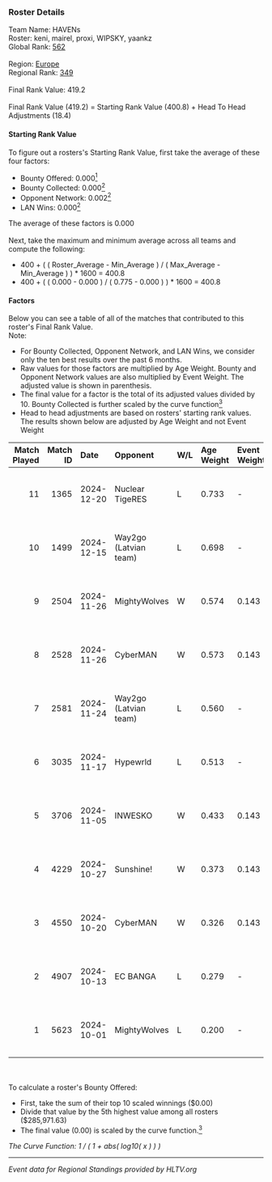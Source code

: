 ### Roster Details<br />
Team Name: HAVENs<br />
Roster: keni, mairel, proxi, WIPSKY, yaankz<br />
Global Rank: [562](../../standings_global_2025_02_28.md)<br />
<br />
Region: [Europe]( ../../standings_europe_2025_02_28.md)<br />
Regional Rank: [349]( ../../standings_europe_2025_02_28.md)<br />
<br />
Final Rank Value:  419.2<br />
<br />
Final Rank Value (419.2) = Starting Rank Value (400.8) + Head To Head Adjustments (18.4)<br />

#### Starting Rank Value<br />
To figure out a rosters's Starting Rank Value, first take the average of these four factors:<br />
- Bounty Offered: 0.000[<sup>1</sup>](#table2)
- Bounty Collected: 0.000[<sup>2</sup>](#table1)
- Opponent Network: 0.002[<sup>2</sup>](#table1)
- LAN Wins: 0.000[<sup>2</sup>](#table1)

The average of these factors is 0.000<br />
<br />
Next, take the maximum and minimum average across all teams and compute the following:<br />
- 400 + ( ( Roster_Average - Min_Average ) / ( Max_Average - Min_Average ) ) * 1600 = 400.8
- 400 + ( ( 0.000 - 0.000 ) / ( 0.775 - 0.000 ) ) * 1600 = 400.8


#### Factors<br />
Below you can see a table of all of the matches that contributed to this roster's Final Rank Value.<br />
Note:<br />

- For Bounty Collected, Opponent Network, and LAN Wins, we consider only the ten best results over the past 6 months.
- Raw values for those factors are multiplied by Age Weight. Bounty and Opponent Network values are also multiplied by Event Weight. The adjusted value is shown in parenthesis.
- The final value for a factor is the total of its adjusted values divided by 10. Bounty Collected is further scaled by the curve function[<sup>3</sup>](#curveFunction)
- Head to head adjustments are based on rosters' starting rank values. The results shown below are adjusted by Age Weight and not Event Weight
<span id="table1"></span><br />


| Match Played | Match ID | Date       | Opponent              | W/L | Age Weight | Event Weight | Bounty Collected | Opponent Network | LAN Wins  | H2H Adj. | Roster                                 |
| -: | -: | :- | :- | :- | :- | :- | :- | :- | :- | -: | :- |
|           11 |     1365 | 2024-12-20 | Nuclear TigeRES       | L   | 0.733      | -            | -                | -                | -         |    -2.47 | keni, mairel, proxi, WIPSKY, yaankz    |
|           10 |     1499 | 2024-12-15 | Way2go (Latvian team) | L   | 0.698      | -            | -                | -                | -         |    -5.48 | mairel, proxi, v1trage, WIPSKY, yaankz |
|            9 |     2504 | 2024-11-26 | MightyWolves          | W   | 0.574      | 0.143        | 0.000 (0.000)    | 0.044 (0.004)    | 0 (0.000) |     8.44 | mairel, proxi, v1trage, WIPSKY, yaankz |
|            8 |     2528 | 2024-11-26 | CyberMAN              | W   | 0.573      | 0.143        | 0.000 (0.000)    | 0.063 (0.005)    | 0 (0.000) |    10.79 | mairel, proxi, v1trage, WIPSKY, yaankz |
|            7 |     2581 | 2024-11-24 | Way2go (Latvian team) | L   | 0.560      | -            | -                | -                | -         |    -4.22 | mairel, proxi, v1trage, WIPSKY, yaankz |
|            6 |     3035 | 2024-11-17 | Hypewrld              | L   | 0.513      | -            | -                | -                | -         |    -3.17 | mairel, proxi, v1trage, WIPSKY, yaankz |
|            5 |     3706 | 2024-11-05 | INWESKO               | W   | 0.433      | 0.143        | 0.000 (0.000)    | 0.061 (0.004)    | 0 (0.000) |     8.40 | mairel, proxi, v1trage, WIPSKY, yaankz |
|            4 |     4229 | 2024-10-27 | Sunshine!             | W   | 0.373      | 0.143        | 0.000 (0.000)    | 0.000 (0.000)    | 0 (0.000) |     5.66 | mairel, proxi, v1trage, WIPSKY, yaankz |
|            3 |     4550 | 2024-10-20 | CyberMAN              | W   | 0.326      | 0.143        | 0.000 (0.000)    | 0.063 (0.003)    | 0 (0.000) |     6.37 | mairel, proxi, v1trage, WIPSKY, yaankz |
|            2 |     4907 | 2024-10-13 | EC BANGA              | L   | 0.279      | -            | -                | -                | -         |    -2.81 | mairel, proxi, v1trage, WIPSKY, yaankz |
|            1 |     5623 | 2024-10-01 | MightyWolves          | L   | 0.200      | -            | -                | -                | -         |    -3.14 | mairel, proxi, v1trage, WIPSKY, yaankz |

<br />
<span id="table2"></span><br />
To calculate a roster's Bounty Offered:<br />

- First, take the sum of their top 10 scaled winnings ($0.00)
- Divide that value by the 5th highest value among all rosters ($285,971.63)
- The final value (0.00) is scaled by the curve function.[<sup>3</sup>](#curveFunction)

<span id="curveFunction"></span>_The Curve Function: 1 / ( 1 + abs( log10( x ) ) )_<br />

---
_Event data for Regional Standings provided by HLTV.org_<br />
